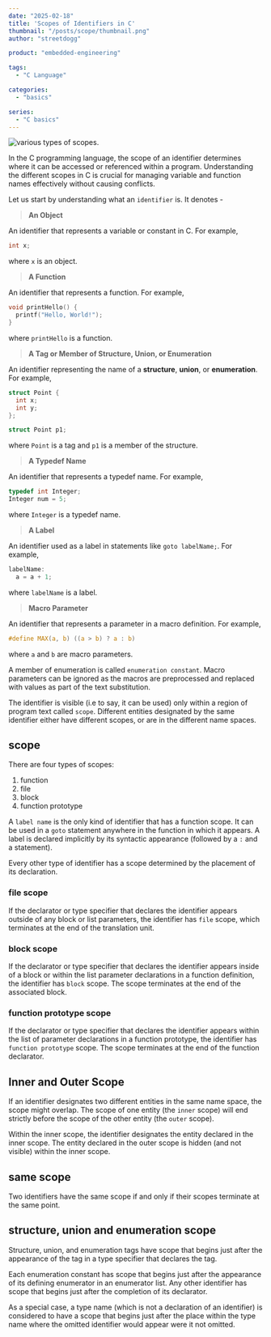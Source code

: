 ```yaml
---
date: "2025-02-18"
title: 'Scopes of Identifiers in C'
thumbnail: "/posts/scope/thumbnail.png"
author: "streetdogg"

product: "embedded-engineering"

tags:
  - "C Language"

categories:
  - "basics"

series:
  - "C basics"
---
```


![](/posts/scope/thumbnail.png "various types of scopes.")

In the C programming language, the scope of an identifier determines where it can be accessed or referenced within a program. Understanding the different scopes in C is crucial for managing variable and function names effectively without causing conflicts.

<!--more-->

Let us start by understanding what an `identifier` is. It denotes -
> **An Object**

An identifier that represents a variable or constant in C. For example,

```c
int x;
```
where `x` is an object.

> **A Function**

An identifier that represents a function. For example,

```c
void printHello() {
  printf("Hello, World!");
}
```
where `printHello` is a function.

> **A Tag or Member of Structure, Union, or Enumeration**

An identifier representing the name of a **structure**, **union**, or **enumeration**. For example,

```c
struct Point {
  int x;
  int y;
};

struct Point p1;
```
where `Point` is a tag and `p1` is a member of the structure.

> **A Typedef Name**

An identifier that represents a typedef name. For example,

```c
typedef int Integer;
Integer num = 5;
```

where `Integer` is a typedef name.

> **A Label**

An identifier used as a label in statements like `goto labelName;`. For example,
```c
labelName:
  a = a + 1;
```
where `labelName` is a label.

> **Macro Parameter**

An identifier that represents a parameter in a macro definition. For example,
```c
#define MAX(a, b) ((a > b) ? a : b)
```
where `a` and `b` are macro parameters.

A member of enumeration is called `enumeration constant`. Macro parameters can be ignored as the macros are preprocessed and replaced with values as part of the text substitution.

The identifier is visible (i.e to say, it can be used) only within a region of program text called `scope`. Different entities designated by the same identifier either have different scopes, or are in the different name spaces.

## scope

There are four types of scopes:
1. function
1. file
1. block
1. function prototype

A `label name` is the only kind of identifier that has a function scope. It can be used in a `goto` statement anywhere in the function in which it appears. A label is declared implicitly by its syntactic appearance (followed by a `:` and a statement).

Every other type of identifier has a scope determined by the placement of its declaration.

### file scope

If the declarator or type specifier that declares the identifier appears outside of any block or list parameters, the identifier has `file` scope, which terminates at the end of the translation unit.

### block scope

If the declarator or type specifier that declares the identifier appears inside of a block or within the list parameter declarations in a function definition, the identifier has `block` scope. The scope terminates at the end of the associated block.

### function prototype scope

If the declarator or type specifier that declares the identifier appears within the list of parameter declarations in a function prototype, the identifier has `function prototype` scope. The scope terminates at the end of the function declarator.

## Inner and Outer Scope

If an identifier designates two different entities in the same name space, the scope might overlap. The scope of one entity (the `inner` scope) will end strictly before the scope of the other entity (the `outer` scope).

Within the inner scope, the identifier designates the entity declared in the inner scope. The entity declared in the outer scope is hidden (and not visible) within the inner scope.

## same scope

Two identifiers have the same scope if and only if their scopes terminate at the same point.

## structure, union and enumeration scope

Structure, union, and enumeration tags have scope that begins just after the appearance of the tag in a type specifier that declares the tag.

Each enumeration constant has scope that begins just after the appearance of its defining enumerator in an enumerator list. Any other identifier has scope that begins just after the completion of its declarator.

As a special case, a type name (which is not a declaration of an identifier) is considered to have a scope that begins just after the place within the type name where the omitted identifier would appear were it not omitted.
